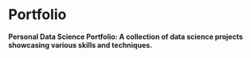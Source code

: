 # Portfolio
**Personal Data Science Portfolio: A collection of data science projects showcasing various skills and techniques.**
